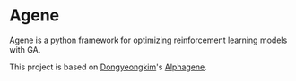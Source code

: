 # Agene
Agene is a python framework for optimizing reinforcement learning models with GA.

This project is based on [Dongyeongkim](https://github.com/Dongyeongkim)'s [Alphagene](https://github.com/Dongyeongkim/Alphagene).
